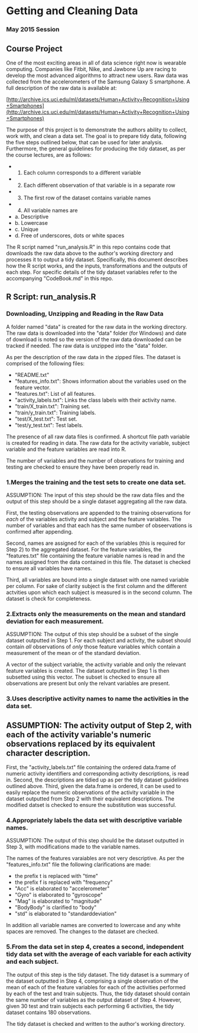 # Getting and Cleaning Data
### May 2015 Session


## Course Project

One of the most exciting areas in all of data science right now is wearable computing. Companies like Fitbit, Nike, and Jawbone Up are racing to develop the most advanced algorithms to attract new users. Raw data was collected from the accelerometers of the Samsung Galaxy S smartphone. A full description of the raw data is available at:

[http://archive.ics.uci.edu/ml/datasets/Human+Activity+Recognition+Using+Smartphones](http://archive.ics.uci.edu/ml/datasets/Human+Activity+Recognition+Using+Smartphones)

The purpose of this project is to demonstrate the authors ability to collect, work with, and clean a data set. The goal is to prepare tidy data, following the five steps outlined below, that can be used for later analysis. Furthermore, the general guidelines for producing the tidy dataset, as per the course lectures, are as follows:
* 1. Each column corresponds to a different variable
* 2. Each different observation of that variable is in a separate row
* 3. The first row of the dataset contains variable names
* 4. All variable names are
* 	a. Descriptive
* 	b. Lowercase
* 	c. Unique
* 	d. Free of underscores, dots or white spaces

The R script named "run_analysis.R" in this repo contains code that downloads the raw data above to the author's working directory and processes it to output a tidy dataset. Specifically, this document describes how the R script works, and the inputs, transformations and the outputs of each step.  For specific details of the tidy dataset variables refer to the accompanying "CodeBook.md" in this repo.


## R Script: run_analysis.R

### Downloading, Unzipping and Reading in the Raw Data
A folder named "data" is created for the raw data in the working directory. The raw data is downloaded into the "data" folder (for Windows) and date of download is noted so the version of the raw data downloaded can be tracked if needed. The raw data is unzipped into the "data" folder.

As per the description of the raw data in the zipped files. The dataset is comprised of the following files:
* "README.txt"
* "features_info.txt": Shows information about the variables used on the feature vector.
* "features.txt": List of all features.
* "activity_labels.txt": Links the class labels with their activity name.
* "train/X_train.txt": Training set.
* "train/y_train.txt": Training labels.
* "test/X_test.txt": Test set.
* "test/y_test.txt": Test labels.

The presence of all raw data files is confirmed. A shortcut file
path variable is created for reading in data. The raw data for the activity variable, subject variable and the feature variables are read into R.

The number of variables and the number of observations for training and testing are checked to ensure they have been properly read in.

### 1.Merges the training and the test sets to create one data set.
ASSUMPTION: The input of this step should be the raw data files and the output of this step should be a single dataset aggregating all the raw data.

First, the testing observations are appended to the training observations for *each* of the variables activity and subject and the feature variables. The number of variables and that each has the same number of obseervations is confirmed after appending. 

Second, names are assigned for each of the variables (this is required for Step 2) to the aggregated dataset. For the feature variables, the "features.txt" file containing the feature variable names is read in and the names assigned from the data contained in this file. The dataset is checked to ensure all variables have names.

Third, all variables are bound into a single dataset with one named variable per column. For sake of clarity subject is the first column and the different actvities upon which each subject is measured is in the second column. The dataset is check for completeness.

### 2.Extracts only the measurements on the mean and standard deviation for each measurement.
ASSUMPTION: The output of this step should be a subset of the single dataset outputted in Step 1. For each subject and activity, the subset should contain *all* observations of *only* those feature variables which contain a measurement of the mean or of the standard deviation.

A vector of the subject variable, the activity variable and only the relevant feature variables is created. The dataset outputted in Step 1 is then subsetted using this vector. The subset is checked to ensure all observations are present but only the relvant variables are present.

### 3.Uses descriptive activity names to name the activities in the data set.
## ASSUMPTION: The activity output of Step 2, with each of the activity variable's numeric observations replaced by its equivalent character description.

First, the "activity_labels.txt" file containing the ordered data.frame of numeric activity identifiers and corresponding activity descriptions, is read in. Second, the descriptions are tidied up as per the tidy dataset guidelines outlined above. Third, given the data.frame is ordered, it can be used to easily replace the numeric observations of the activity variable in the dataset outputted from Step 2 with their equivalent descriptions. The modified datset is checked to ensure the substitution was successful.

### 4.Appropriately labels the data set with descriptive variable names.
ASSUMPTION: The output of this step should be the dataset outputted in Step 3, with modifications made to the variable names. 

The names of the features varaiables are not very descriptive. As per the "features_info.txt" file the following clarifications are made:
* the prefix t is replaced with "time"
* the prefix f is replaced with "frequency"
* "Acc" is elaborated to "accelerometer"
* "Gyro" is elaborated to "gyroscope"
* "Mag" is elaborated  to "magnitude"
* "BodyBody" is clarified to "body"
* "std" is elaborated to "standarddeviation"

In addition all variable names are converted to lowercase and any white spaces are removed. The changes to the dataset are checked.

### 5.From the data set in step 4, creates a second, independent tidy data set with the average of each variable for each activity and each subject.
The output of this step is the tidy dataset. The tidy dataset is a summary of the dataset outputted in Step 4, comprising a single observation of the mean of each of the feature variables for each of the activities performed by each of the test and train subjects. Thus, the tidy dataset should contain the same number of variables as the output dataset of Step 4. However, given 30 test and train subjects each performing 6 activities, the tidy dataset contains 180 observations.

The tidy dataset is checked and written to the author's working directory.
